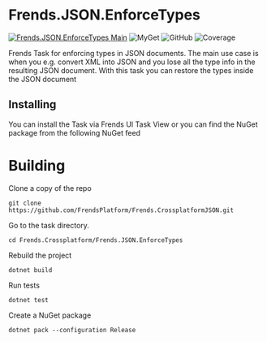 # Frends.JSON.EnforceTypes

[![Frends.JSON.EnforceTypes Main](https://github.com/FrendsPlatform/Frends.CrossplatformJSON/actions/workflows/EnforceTypes_build_and_test_on_main.yml/badge.svg)](https://github.com/FrendsPlatform/Frends.CrossplatformJSON/actions/workflows/EnforceTypes_build_and_test_on_main.yml)
![MyGet](https://img.shields.io/myget/frends-tasks/v/Frends.CrossplatformJSON.JSON.EnforceTypes?label=NuGet)
![GitHub](https://img.shields.io/github/license/FrendsPlatform/Frends.CrossplatformJSON?label=License)
![Coverage](https://app-github-custom-badges.azurewebsites.net/Badge?key=FrendsPlatform/Frends.CrossplatformJSON/Frends.JSON.EnforceTypes|main)

Frends Task for enforcing types in JSON documents. The main use case is when you e.g. convert XML into JSON and you lose all the type info in the resulting JSON document. With this task you can restore the types inside the JSON document

## Installing

You can install the Task via Frends UI Task View or you can find the NuGet package from the following NuGet feed

# Building

Clone a copy of the repo

`git clone https://github.com/FrendsPlatform/Frends.CrossplatformJSON.git`

Go to the task directory.

`cd Frends.Crossplatform/Frends.JSON.EnforceTypes`

Rebuild the project

`dotnet build`

Run tests

`dotnet test`

Create a NuGet package

`dotnet pack --configuration Release`

